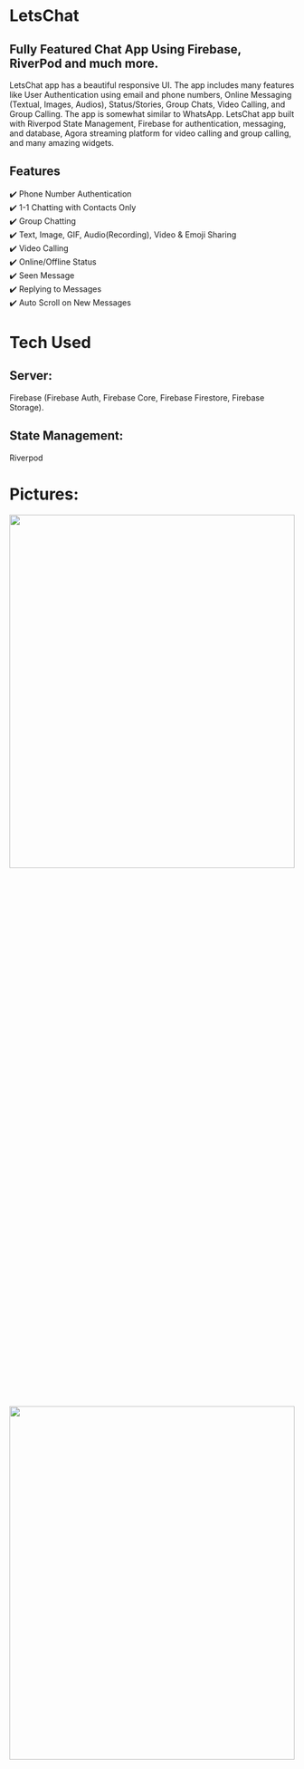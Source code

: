 # LetsChat

## Fully Featured Chat App Using Firebase, RiverPod and much more.

LetsChat app has a beautiful responsive UI. The app includes many features like User Authentication using email and phone numbers, Online Messaging (Textual, Images, Audios), Status/Stories, Group Chats, Video Calling, and Group Calling. The app is somewhat similar to WhatsApp. LetsChat app built with Riverpod State Management, Firebase for authentication, messaging, and database, Agora streaming platform for video calling and group calling, and many amazing widgets.

## Features

✔️ Phone Number Authentication <br />
✔️ 1-1 Chatting with Contacts Only <br />
✔️ Group Chatting <br />
✔️ Text, Image, GIF, Audio(Recording), Video & Emoji Sharing <br />
✔️ Video Calling <br />
✔️ Online/Offline Status <br />
✔️ Seen Message <br />
✔️ Replying to Messages <br />
✔️ Auto Scroll on New Messages <br />

# Tech Used
## Server: 
Firebase (Firebase Auth, Firebase Core, Firebase Firestore, Firebase Storage).
## State Management:
 Riverpod

# Pictures:

<p align="center">
  <img 
    width=100%
    height=40%
    src="https://user-images.githubusercontent.com/101565812/210553736-c326be32-d1a4-47cb-b19c-92bcd8fd2731.png">
</p>

<p align="center">
  <img 
    width=100%
    height=40%
    src="https://user-images.githubusercontent.com/101565812/210554092-e657d9cc-020a-4bca-9886-6bd9dde5e4ec.png">
</p>

## app-screenshots

<p align="center">
  <img 
    width=40%
    height=40%
    src="https://user-images.githubusercontent.com/101565812/210554201-d7c32201-adb3-467b-85c4-26e581ece0a3.jpeg">
</p>


<p align="center">
  <img 
    width=40%
    height=40%
    src="https://user-images.githubusercontent.com/101565812/210554212-c6ccddab-c663-4561-81cb-cd0cc9a0e7b4.jpeg">
</p>


<p align="center">
  <img 
    width=40%
    height=40%
    src="https://user-images.githubusercontent.com/101565812/210554215-4995ffdf-93de-4800-802e-4815735a4da1.jpeg">
</p>


<p align="center">
  <img 
    width=40%
    height=40%
    src="https://user-images.githubusercontent.com/101565812/210554217-1aab868e-2630-42c4-a3d2-3e43c46648ca.jpeg">
</p>


<p align="center">
  <img 
    width=40%
    height=40%
    src="https://user-images.githubusercontent.com/101565812/210554218-cfdc4831-6d01-4f48-9e48-cf51c1c32d10.jpeg">
</p>

<p align="center">
  <img 
    width=40%
    height=40%
    src="https://user-images.githubusercontent.com/101565812/210554225-d3cccb0d-2e0c-49da-b8fe-c1357efe8925.jpeg">
</p>

<p align="center">
  <img 
    width=40%
    height=40%
    src="https://user-images.githubusercontent.com/101565812/210554228-d979a24a-8425-4c38-84d8-dd8627cfa7bc.jpeg">
</p>


